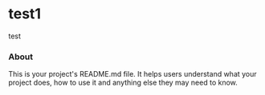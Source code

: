 test1
=====

test

### About

This is your project's README.md file. It helps users understand what your
project does, how to use it and anything else they may need to know.